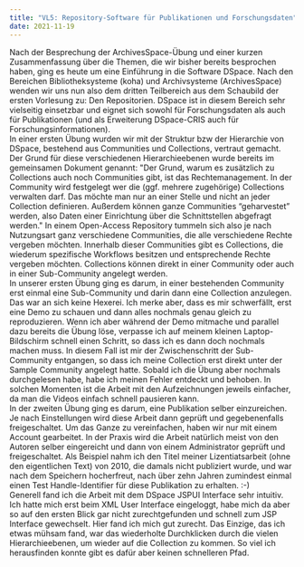 ```yaml
---
title: "VL5: Repository-Software für Publikationen und Forschungsdaten"
date: 2021-11-19
---
```


Nach der Besprechung der ArchivesSpace-Übung und einer kurzen Zusammenfassung über die Themen, die wir bisher bereits besprochen haben, ging es heute um eine Einführung in die Software DSpace. Nach den Bereichen Bibliotheksysteme (koha) und Archivsysteme (ArchivesSpace) wenden wir uns nun also dem dritten Teilbereich aus dem Schaubild der ersten Vorlesung zu: Den Repositorien. DSpace ist in diesem Bereich sehr vielseitig einsetzbar und eignet sich sowohl für Forschungsdaten als auch für Publikationen (und als Erweiterung DSpace-CRIS auch für Forschungsinformationen).
<br>
In einer ersten Übung wurden wir mit der Struktur bzw der Hierarchie von DSpace, bestehend aus Communities und Collections, vertraut gemacht. Der Grund für diese verschiedenen Hierarchieebenen wurde bereits im gemeinsamen Dokument genannt: "Der Grund, warum es zusätzlich zu Collections auch noch Communities gibt, ist das Rechtemanagement. In der Community wird festgelegt wer die (ggf. mehrere zugehörige) Collections verwalten darf. Das möchte man nur an einer Stelle und nicht an jeder Collection definieren. Außerdem können ganze Communities “geharvestet” werden, also Daten einer Einrichtung über die Schnittstellen abgefragt werden." 
In einem Open-Access Repository tummeln sich also je nach Nutzungsart ganz verschiedene Communities, die alle verschiedene Rechte vergeben möchten. Innerhalb dieser Communities gibt es Collections, die wiederum spezifische Workflows besitzen und entsprechende Rechte vergeben möchten. Collections können direkt in einer Community oder auch in einer Sub-Community angelegt werden.
<br>
In unserer ersten Übung ging es darum, in einer bestehenden Community erst einmal eine Sub-Community und darin dann eine Collection anzulegen. Das war an sich keine Hexerei. Ich merke aber, dass es mir schwerfällt, erst eine Demo zu schauen und dann alles nochmals genau gleich zu reproduzieren. Wenn ich aber während der Demo mitmache und parallel dazu bereits die Übung löse, verpasse ich auf meinem kleinen Laptop-Bildschirm schnell einen Schritt, so dass ich es dann doch nochmals machen muss. In diesem Fall ist mir der Zwischenschritt der Sub-Community entgangen, so dass ich meine Collection erst direkt unter der Sample Community angelegt hatte. Sobald ich die Übung aber nochmals durchgelesen habe, habe ich meinen Fehler entdeckt und behoben. In solchen Momenten ist die Arbeit mit den Aufzeichnungen jeweils einfacher, da man die Videos einfach schnell pausieren kann.
<br>
In der zweiten Übung ging es darum, eine Publikation selber einzureichen. Je nach Einstellungen wird diese Arbeit dann geprüft und gegebenenfalls freigeschaltet. Um das Ganze zu vereinfachen, haben wir nur mit einem Account gearbeitet. In der Praxis wird die Arbeit natürlich meist von den Autoren selber eingereicht und dann von einem Administrator geprüft und freigeschaltet. Als Beispiel nahm ich den Titel meiner Lizentiatsarbeit (ohne den eigentlichen Text) von 2010, die damals nicht publiziert wurde, und war nach dem Speichern hocherfreut, nach über zehn Jahren zumindest einmal einen Test Handle-Identifier für diese Publikation zu erhalten. :-)
<br> 
Generell fand ich die Arbeit mit dem DSpace JSPUI Interface sehr intuitiv. Ich hatte mich erst beim XML User Interface eingeloggt, habe mich da aber so auf den ersten Blick gar nicht zurechtgefunden und schnell zum JSP Interface gewechselt. Hier fand ich mich gut zurecht. Das Einzige, das ich etwas mühsam fand, war das wiederholte Durchklicken durch die vielen Hierarchieebenen, um wieder auf die Collection zu kommen. So viel ich herausfinden konnte gibt es dafür aber keinen schnelleren Pfad.
